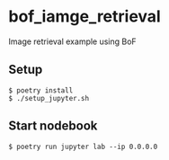 # bof_iamge_retrieval
Image retrieval example using BoF

## Setup
```
$ poetry install
$ ./setup_jupyter.sh
```

## Start nodebook
```
$ poetry run jupyter lab --ip 0.0.0.0
```
